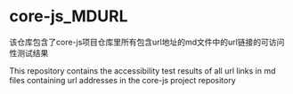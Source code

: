# core-js_MDURL
该仓库包含了core-js项目仓库里所有包含url地址的md文件中的url链接的可访问性测试结果

This repository contains the accessibility test results of all url links in md files containing url addresses in the core-js project repository
